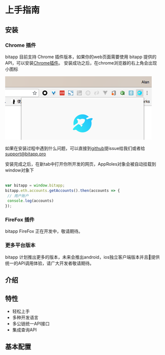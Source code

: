 # 上手指南

## 安装

### Chrome 插件

bitapp 目前支持 Chrome 插件版本，如果你的web页面需要使用 bitapp 提供的API，可以安装[Chrome插件](http://google.com)。
安装成功之后，在chrome浏览器的右上角会出现小图标

![安装成功](./install-success.png)

如果在安装过程中遇到什么问题，可以直接到[github](https://github.com)提issue给我们或者给 [support@bitapp.pro](mailto:support@bitapp.pro)

安装完成之后，在新tab中打开你所开发的网页，AppRoles对象会被自动挂载到window对象下

```js

var bitapp = window.bitapp;
bitapp.eth.accounts.getAccounts().then(accounts => { 
 // 用户账户
 console.log(accounts)
});

```

### FireFox 插件

bitapp FireFox 正在开发中，敬请期待。

### 更多平台版本

bitapp 计划推出更多的版本，未来会推出android，ios独立客户端版本并且提供统一的API调用体验，请广大开发者敬请期待。

## 介绍

## 特性

- 轻松上手
- 多种开发语言
- 多公链统一API接口
- 集成查询API

## 基本配置